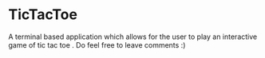 # TicTacToe
A terminal based application which allows for the user to play an interactive game of tic tac toe . Do feel free to leave comments :)
